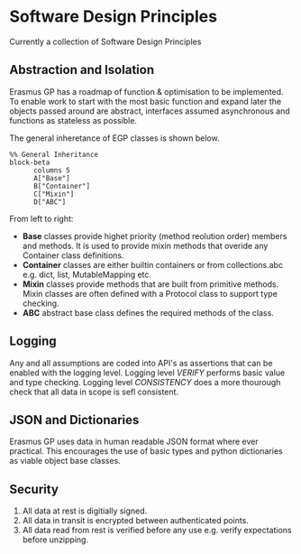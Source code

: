 # Software Design Principles

Currently a collection of Software Design Principles

## Abstraction and Isolation

Erasmus GP has a roadmap of function & optimisation to be implemented. To enable work to start with the most basic function and expand later the objects passed around are abstract, interfaces assumed asynchronous and functions as stateless as possible.

The general inheretance of EGP classes is shown below.

```mermaid
%% General Inheritance 
block-beta
      columns 5
      A["Base"]
      B["Container"]
      C["Mixin"]
      D["ABC"]
```

From left to right:

- **Base** classes provide highet priority (method reolution order) members and methods. It is used to provide mixin methods that overide any Container class definitions.
- **Container** classes are either builtin containers or from collections.abc e.g. dict, list, MutableMapping etc.
- **Mixin** classes provide methods that are built from primitive methods. Mixin classes are often defined with a Protocol class to support type checking.
- **ABC** abstract base class defines the required methods of the class.

## Logging

Any and all assumptions are coded into API's as assertions that can be enabled with the logging level.
Logging level *VERIFY* performs basic value and type checking.
Logging level *CONSISTENCY* does a more thourough check that all data in scope is sefl consistent.

## JSON and Dictionaries

Erasmus GP uses data in human readable JSON format where ever practical. This encourages the use of basic types and python dictionaries as viable object base classes.

## Security

1. All data at rest is digitially signed.
1. All data in transit is encrypted between authenticated points.
1. All data read from rest is verified before any use e.g. verify expectations before unzipping.
